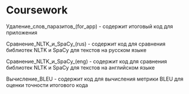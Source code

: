 # Сoursework
Удаление_слов_паразитов_(for_app) - содержит итоговый код для приложения

Сравнение_NLTK_и_SpaCy_(rus) - содержит код для сравнения библиотек NLTK и SpaCy для текстов на русском языке

Сравнение_NLTK_и_SpaCy_(eng) - содержит код для сравнения библиотек NLTK и SpaCy для текстов на английском языке

Вычисление_BLEU - содержит код для вычисления метрики BLEU для оценки точности итогового кода
